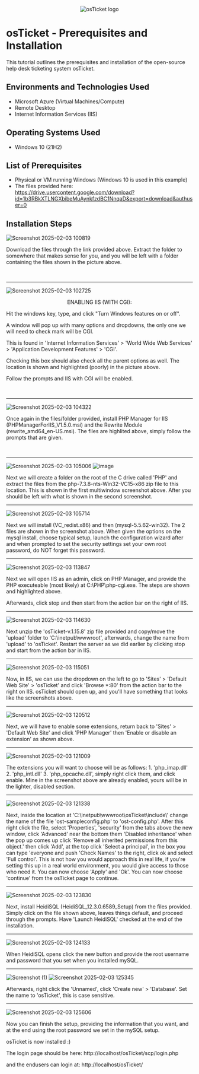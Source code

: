<p align="center">
<img src="https://i.imgur.com/Clzj7Xs.png" alt="osTicket logo"/>
</p>

<h1>osTicket - Prerequisites and Installation</h1>
This tutorial outlines the prerequisites and installation of the open-source help desk ticketing system osTicket.<br />

<h2>Environments and Technologies Used</h2>

- Microsoft Azure (Virtual Machines/Compute)
- Remote Desktop
- Internet Information Services (IIS)

<h2>Operating Systems Used </h2>

- Windows 10</b> (21H2)

<h2>List of Prerequisites</h2>

- Physical or VM running Windows (Windows 10 is used in this example)
- The files provided here: https://drive.usercontent.google.com/download?id=1b3RBkXTLNGXbibeMuAynkfzdBC1NnqaD&export=download&authuser=0

<h2>Installation Steps</h2>

![Screenshot 2025-02-03 100819](https://github.com/user-attachments/assets/680724ad-65de-490b-afaa-9a98b252d4be)
<p>
Download the files through the link provided above. Extract the folder to somewhere that makes sense for you, and you will be left with a folder containing the files shown in the picture above.
</p>
<br />

---

![Screenshot 2025-02-03 102725](https://github.com/user-attachments/assets/a44dbfa2-69b6-4be9-8a26-258c6d6971a8)
<p align="center">
ENABLING IIS (WITH CGI):
</p>
<p>
  Hit the windows key, type, and click "Turn Windows features on or off".
</p>
<p>
  A window will pop up with many options and dropdowns, the only one we will need to check mark will be CGI.
</p>
<p>
  This is found in 'Internet Information Services' > 'World Wide Web Services' > 'Application Development Features' > 'CGI'. 
</p>
<p>
  Checking this box should also check all the parent options as well. The location is shown and highlighted (poorly) in the picture above.
</p>
<p>
  Follow the prompts and IIS with CGI will be enabled.
</p>
<br />

---

![Screenshot 2025-02-03 104322](https://github.com/user-attachments/assets/681a8d24-bd01-4231-bd2c-332f89a29a83)

<p>
Once again in the files/folder provided, install PHP Manager for IIS (PHPManagerForIIS_V1.5.0.msi) and the Rewrite Module (rewrite_amd64_en-US.msi). The files are highlited above, simply follow the prompts that are given.
</p>
<br />

---

![Screenshot 2025-02-03 105006](https://github.com/user-attachments/assets/9e978742-2aee-48fc-98a7-a972d0bb8039)
![image](https://github.com/user-attachments/assets/d98730a1-a8c4-4a2f-85d1-769c6bec2572)
<p>
  Next we will create a folder on the root of the C drive called 'PHP' and extract the files from the php-7.3.8-nts-Win32-VC15-x86 zip file to this location. This is shown in the first multiwindow screenshot above. After you should be left with what is shown in the second screenshot.
</p>

---

![Screenshot 2025-02-03 105714](https://github.com/user-attachments/assets/90fde048-26f2-4575-8510-de5332a29d0c)
<p>
  Next we will install (VC_redist.x86) and then (mysql-5.5.62-win32). The 2 files are shown in the screenshot above. When given the options on the mysql install, choose typical setup, launch the configuration wizard after and when prompted to set the security settings set your own root password, do NOT forget this password.
</p>

---

![Screenshot 2025-02-03 113847](https://github.com/user-attachments/assets/a239bf53-214b-4dab-b2ed-2b0248b0f848)
<p>
  Next we will open IIS as an admin, click on PHP Manager, and provide the PHP executeable (most likely) at C:\PHP\php-cgi.exe. The steps are shown and highlighted above.
</p>

<p>
  Afterwards, click stop and then start from the action bar on the right of IIS.
</p>

---

![Screenshot 2025-02-03 114630](https://github.com/user-attachments/assets/15700f77-0b2b-4e17-9e29-3734d0296db1)

<p>
  Next unzip the 'osTicket-v.1.15.8' zip file provided and copy/move the 'upload' folder to 'C:\inetpub\wwwroot', afterwards, change the name from 'upload' to 'osTicket'. Restart the server as we did earlier by clicking stop and start from the action bar in IIS.
</p>

---

![Screenshot 2025-02-03 115051](https://github.com/user-attachments/assets/12eff5fc-ac87-4b8a-a3c2-3dbbef2425d1)

<p>
  Now, in IIS, we can use the dropdown on the left to go to 'Sites' > 'Default Web Site' > 'osTicket' and click 'Browse *:80' from the action bar to the right on IIS. osTicket should open up, and you'll have something that looks like the screenshots above.
</p>

---

![Screenshot 2025-02-03 120512](https://github.com/user-attachments/assets/ed1cca72-4aab-4b46-914f-ffc1b8c9f9b6)

<p>
  Next, we will have to enable some extensions, return back to 'Sites' > 'Default Web Site' and click 'PHP Manager' then 'Enable or disable an extension' as shown above.
</p>

---

![Screenshot 2025-02-03 121009](https://github.com/user-attachments/assets/dd434d05-363b-41ad-9da0-5b87c6dc0447)

<p>
  The extensions you will want to choose will be as follows: 1. 'php_imap.dll' 2. 'php_intl.dll' 3. 'php_opcache.dll', simply right click them, and click enable. Mine in the screenshot above are already enabled, yours will be in the lighter, disabled section.
</p>

---

![Screenshot 2025-02-03 121338](https://github.com/user-attachments/assets/84858617-00a1-4dfa-98f1-e7df5093c6d2)
<p>
  Next, inside the location at 'C:\inetpub\wwwroot\osTicket\include\' change the name of the file 'ost-sampleconfig.php' to 'ost-config.php'. After this right click the file, select 'Properties', 'security' from the tabs above the new window, click 'Advanced' near the bottom them 'Disabled inheritance' when the pop up comes up click 'Remove all inherited permissions from this object.' then click 'Add', at the top click 'Select a principal', in the box you can type 'everyone and push 'Check Names' to the right, click ok and select 'Full control'. This is not how you would approach this in real life, if you're setting this up in a real world environment, you would give access to those who need it. You can now choose 'Apply' and 'Ok'. You can now choose 'continue' from the osTicket page to continue.
</p>

---

![Screenshot 2025-02-03 123830](https://github.com/user-attachments/assets/9811d839-e6aa-4e33-8d55-ef34165020b0)

<p>
  Next, install HeidiSQL (HeidiSQL_12.3.0.6589_Setup) from the files provided. Simply click on the file shown above, leaves things default, and proceed through the prompts. Have 'Launch HeidiSQL' checked at the end of the installation. 
</p>

---

![Screenshot 2025-02-03 124133](https://github.com/user-attachments/assets/d394f054-e43e-4735-8cd7-08ce059a7b9f)

<p>
  When HeidiSQL opens click the new button and provide the root username and password that you set when you installed mySQL.
</p>

---

![Screenshot (1)](https://github.com/user-attachments/assets/66588a07-ba8d-453e-af9a-d562325cae8b)
![Screenshot 2025-02-03 125345](https://github.com/user-attachments/assets/943ea493-eb3f-44d1-8aa6-58e8892eda3d)


<p>
  Afterwards, right click the 'Unnamed', click 'Create new' > 'Database'. Set the name to 'osTicket', this is case sensitive.
</p>

---

![Screenshot 2025-02-03 125606](https://github.com/user-attachments/assets/bd073851-9c9f-49c0-8e51-c926c6913d72)

<p>
  Now you can finish the setup, providing the information that you want, and at the end using the root password we set in the mySQL setup.
</p>

<p>
  osTicket is now installed :) 
</p>
<p>
  The login page should be here: http://localhost/osTicket/scp/login.php
</p>
<p>
  and the endusers can login at: http://localhost/osTicket/ 
</p>

